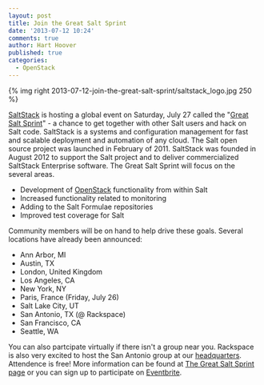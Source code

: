 ```yaml
---
layout: post
title: Join the Great Salt Sprint
date: '2013-07-12 10:24'
comments: true
author: Hart Hoover
published: true
categories:
  - OpenStack
---
```

{% img right 2013-07-12-join-the-great-salt-sprint/saltstack_logo.jpg 250 %}

[SaltStack][1] is hosting a global event on Saturday, July 27 called the "[Great Salt Sprint][2]" - a chance to get together with other Salt users and hack on Salt code. SaltStack is a systems and configuration management for fast and scalable deployment and automation of any cloud. The Salt open source project was launched in February of 2011. SaltStack was founded in August 2012 to support the Salt project and to deliver commercialized SaltStack Enterprise software. The Great Salt Sprint will focus on the several areas. <!-- more -->

* Development of [OpenStack][3] functionality from within Salt
* Increased functionality related to monitoring
* Adding to the Salt Formulae repositories
* Improved test coverage for Salt

Community members will be on hand to help drive these goals. Several locations have already been announced:

* Ann Arbor, MI
* Austin, TX
* London, United Kingdom
* Los Angeles, CA
* New York, NY
* Paris, France (Friday, July 26)
* Salt Lake City, UT
* San Antonio, TX (@ Rackspace)
* San Francisco, CA
* Seattle, WA

You can also partcipate virtually if there isn't a group near you. Rackspace is also very excited to host the San Antonio group at our [headquarters][4]. Attendence is free! More information can be found at [The Great Salt Sprint page][2] or you can sign up to participate on [Eventbrite][5].

[1]: http://saltstack.com
[2]: http://sprint.saltstack.com/
[3]: http://www.openstack.org/
[4]: http://www.youtube.com/watch?feature=player_embedded&v=J4b0UlAZcH4
[5]: http://saltsprint.eventbrite.com/